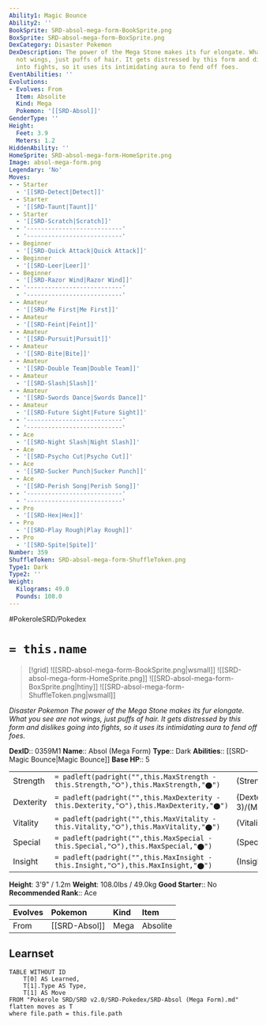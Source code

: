 ```yaml
---
Ability1: Magic Bounce
Ability2: ''
BookSprite: SRD-absol-mega-form-BookSprite.png
BoxSprite: SRD-absol-mega-form-BoxSprite.png
DexCategory: Disaster Pokemon
DexDescription: The power of the Mega Stone makes its fur elongate. What you see are
  not wings, just puffs of hair. It gets distressed by this form and dislikes going
  into fights, so it uses its intimidating aura to fend off foes.
EventAbilities: ''
Evolutions:
- Evolves: From
  Item: Absolite
  Kind: Mega
  Pokemon: '[[SRD-Absol]]'
GenderType: ''
Height:
  Feet: 3.9
  Meters: 1.2
HiddenAbility: ''
HomeSprite: SRD-absol-mega-form-HomeSprite.png
Image: absol-mega-form.png
Legendary: 'No'
Moves:
- - Starter
  - '[[SRD-Detect|Detect]]'
- - Starter
  - '[[SRD-Taunt|Taunt]]'
- - Starter
  - '[[SRD-Scratch|Scratch]]'
- - '---------------------------'
  - '---------------------------'
- - Beginner
  - '[[SRD-Quick Attack|Quick Attack]]'
- - Beginner
  - '[[SRD-Leer|Leer]]'
- - Beginner
  - '[[SRD-Razor Wind|Razor Wind]]'
- - '---------------------------'
  - '---------------------------'
- - Amateur
  - '[[SRD-Me First|Me First]]'
- - Amateur
  - '[[SRD-Feint|Feint]]'
- - Amateur
  - '[[SRD-Pursuit|Pursuit]]'
- - Amateur
  - '[[SRD-Bite|Bite]]'
- - Amateur
  - '[[SRD-Double Team|Double Team]]'
- - Amateur
  - '[[SRD-Slash|Slash]]'
- - Amateur
  - '[[SRD-Swords Dance|Swords Dance]]'
- - Amateur
  - '[[SRD-Future Sight|Future Sight]]'
- - '---------------------------'
  - '---------------------------'
- - Ace
  - '[[SRD-Night Slash|Night Slash]]'
- - Ace
  - '[[SRD-Psycho Cut|Psycho Cut]]'
- - Ace
  - '[[SRD-Sucker Punch|Sucker Punch]]'
- - Ace
  - '[[SRD-Perish Song|Perish Song]]'
- - '---------------------------'
  - '---------------------------'
- - Pro
  - '[[SRD-Hex|Hex]]'
- - Pro
  - '[[SRD-Play Rough|Play Rough]]'
- - Pro
  - '[[SRD-Spite|Spite]]'
Number: 359
ShuffleToken: SRD-absol-mega-form-ShuffleToken.png
Type1: Dark
Type2: ''
Weight:
  Kilograms: 49.0
  Pounds: 108.0
---
```


#PokeroleSRD/Pokedex

# `= this.name`

> [!grid]
> ![[SRD-absol-mega-form-BookSprite.png|wsmall]]
> ![[SRD-absol-mega-form-HomeSprite.png]]
> ![[SRD-absol-mega-form-BoxSprite.png|htiny]]
> ![[SRD-absol-mega-form-ShuffleToken.png|wsmall]]


*Disaster Pokemon*
*The power of the Mega Stone makes its fur elongate. What you see are not wings, just puffs of hair. It gets distressed by this form and dislikes going into fights, so it uses its intimidating aura to fend off foes.*

**DexID**:: 0359M1
**Name**:: Absol (Mega Form)
**Type**:: Dark
**Abilities**:: [[SRD-Magic Bounce|Magic Bounce]]
**Base HP**:: 5

|           |                                                                                        |                                          |
| --------- | -------------------------------------------------------------------------------------- | ---------------------------------------- |
| Strength  | `= padleft(padright("",this.MaxStrength - this.Strength,"⭘"),this.MaxStrength,"⬤")`    | (Strength::4)/(MaxStrength::8)   |
| Dexterity | `= padleft(padright("",this.MaxDexterity - this.Dexterity,"⭘"),this.MaxDexterity,"⬤")` | (Dexterity:: 3)/(MaxDexterity::6) |
| Vitality  | `= padleft(padright("",this.MaxVitality - this.Vitality,"⭘"),this.MaxVitality,"⬤")`    | (Vitality::2)/(MaxVitality::4)   |
| Special   | `= padleft(padright("",this.MaxSpecial - this.Special,"⭘"),this.MaxSpecial,"⬤")`       | (Special::3)/(MaxSpecial::6)     |
| Insight   | `= padleft(padright("",this.MaxInsight - this.Insight,"⭘"),this.MaxInsight,"⬤")`       | (Insight::2)/(MaxInsight::4)     |

**Height**: 3'9" / 1.2m
**Weight**: 108.0lbs / 49.0kg
**Good Starter**:: No
**Recommended Rank**:: Ace

| Evolves   | Pokemon       | Kind   | Item     |
|:----------|:--------------|:-------|:---------|
| From      | [[SRD-Absol]] | Mega   | Absolite |

## Learnset

```dataview
TABLE WITHOUT ID
    T[0] AS Learned,
    T[1].Type AS Type,
    T[1] AS Move
FROM "Pokerole SRD/SRD v2.0/SRD-Pokedex/SRD-Absol (Mega Form).md"
flatten moves as T
where file.path = this.file.path
```
